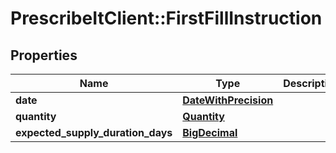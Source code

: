 # PrescribeItClient::FirstFillInstruction

## Properties
Name | Type | Description | Notes
------------ | ------------- | ------------- | -------------
**date** | [**DateWithPrecision**](DateWithPrecision.md) |  | [optional] 
**quantity** | [**Quantity**](Quantity.md) |  | [optional] 
**expected_supply_duration_days** | [**BigDecimal**](BigDecimal.md) |  | [optional] 

